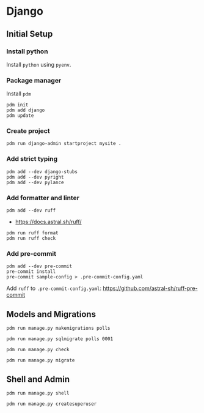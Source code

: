 # Django

## Initial Setup

### Install python

Install `python` using `pyenv`.

### Package manager

Install `pdm`

```shell
pdm init
pdm add django
pdm update
```

### Create project

```shell
pdm run django-admin startproject mysite .
```

### Add strict typing

```shell
pdm add --dev django-stubs
pdm add --dev pyright
pdm add --dev pylance
```

### Add formatter and linter

```shell
pdm add --dev ruff
````
- https://docs.astral.sh/ruff/

```shell
pdm run ruff format
pdm run ruff check
```

### Add pre-commit

```shell
pdm add --dev pre-commit
pre-commit install
pre-commit sample-config > .pre-commit-config.yaml
```

Add `ruff` to `.pre-commit-config.yaml`: https://github.com/astral-sh/ruff-pre-commit

## Models and Migrations

```shell
pdm run manage.py makemigrations polls
```

```shell
pdm run manage.py sqlmigrate polls 0001
```

```shell
pdm run manage.py check
```

```shell
pdm run manage.py migrate
```
## Shell and Admin

```shell
pdm run manage.py shell
```

```shell
pdm run manage.py createsuperuser
```

